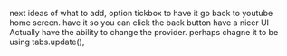 next ideas of what to add, option tickbox to have it go back to youtube home screen.
have it so you can click the back button
have a nicer UI
Actually have the ability to change the provider. 
perhaps chagne it to be using tabs.update(), 